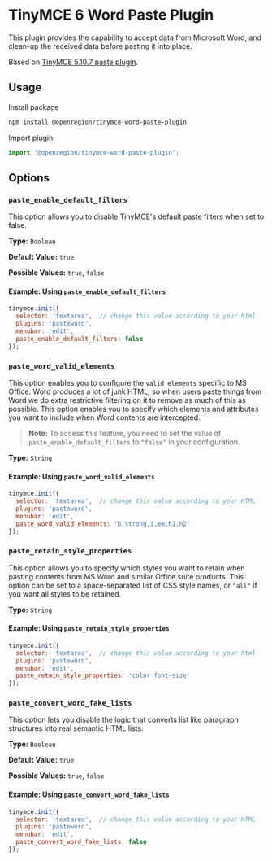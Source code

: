 # TinyMCE 6 Word Paste Plugin
This plugin provides the capability to accept data from Microsoft Word, and clean-up the received data before pasting it into place.

Based on [TinyMCE 5.10.7 paste plugin](https://github.com/tinymce/tinymce/tree/5.10.7/modules/tinymce/src/plugins/paste/main/ts).

## Usage
Install package

```bash
npm install @openregion/tinymce-word-paste-plugin
```

Import plugin

```js
import '@openregion/tinymce-word-paste-plugin';
```

## Options
### `paste_enable_default_filters`

This option allows you to disable TinyMCE's default paste filters when set to false.

**Type:** `Boolean`

**Default Value:** `true`

**Possible Values:** `true`, `false`

#### Example: Using `paste_enable_default_filters`

```js
tinymce.init({
  selector: 'textarea',  // change this value according to your html
  plugins: 'pasteword',
  menubar: 'edit',
  paste_enable_default_filters: false
});
```

### `paste_word_valid_elements`
This option enables you to configure the `valid_elements` specific to MS Office. Word produces a lot of junk HTML, so when users paste things from Word we do extra restrictive filtering on it to remove as much of this as possible. This option enables you to specify which elements and attributes you want to include when Word contents are intercepted.

>**Note:** To access this feature, you need to set the value of `paste_enable_default_filters` to `"false"` in your configuration.

**Type:** `String`

#### Example: Using `paste_word_valid_elements`

```js
tinymce.init({
  selector: 'textarea',  // change this value according to your HTML
  plugins: 'pasteword',
  menubar: 'edit',
  paste_word_valid_elements: 'b,strong,i,em,h1,h2'
});
```

### `paste_retain_style_properties`
This option allows you to specify which styles you want to retain when pasting contents from MS Word and similar Office suite products. This option can be set to a space-separated list of CSS style names, or `"all"` if you want all styles to be retained.

**Type:** `String`

#### Example: Using `paste_retain_style_properties`

```js
tinymce.init({
  selector: 'textarea',  // change this value according to your html
  plugins: 'pasteword',
  menubar: 'edit',
  paste_retain_style_properties: 'color font-size'
});
```

### `paste_convert_word_fake_lists`
This option lets you disable the logic that converts list like paragraph structures into real semantic HTML lists.

**Type:** `Boolean`

**Default Value:** `true`

**Possible Values:** `true`, `false`

#### Example: Using `paste_convert_word_fake_lists`

```js
tinymce.init({
  selector: 'textarea',  // change this value according to your HTML
  plugins: 'pasteword',
  menubar: 'edit',
  paste_convert_word_fake_lists: false
});
```
